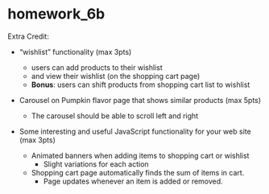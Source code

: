 # homework_6b

Extra Credit:
* “wishlist” functionality (max 3pts)
  * users can add products to their wishlist 
  * and view their wishlist (on the shopping cart page)
  * __Bonus__: users can shift products from shopping cart list to wishlist
  
* Carousel on Pumpkin flavor page that shows similar products (max 5pts)
  * The carousel should be able to scroll left and right
  
* Some interesting and useful JavaScript functionality for your web site (max 3pts)
  * Animated banners when adding items to shopping cart or wishlist
    * Slight variations for each action
  * Shopping cart page automatically finds the sum of items in cart.
    * Page updates whenever an item is added or removed.
